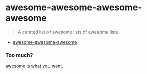 # awesome-awesome-awesome-awesome

> A curated list of awesome lists of awesome lists.

- [awesome-awesome-awesome](https://github.com/t3chnoboy/awesome-awesome-awesome)


### Too much?

[awesome](https://github.com/sindresorhus/awesome) is what you want.
